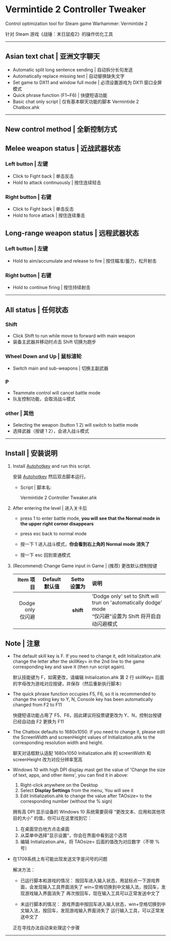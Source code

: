 # Vermintide 2 Controller Tweaker

Control optimization tool for Steam game Warhammer: Vermintide 2

针对 Steam 游戏《战锤：末日鼠疫2》的操作优化工具

----

## Asian text chat | 亚洲文字聊天

- Automatic split long sentence sending | 自动拆分长句发送
- Automatically replace missing text | 自动替换缺失文字
- Set game to DX11 and window full mode | 必须设置游戏为 DX11 窗口全屏模式
- Quick phrase function (F1~F6) | 快捷短语功能
- Basic chat only script | 仅有基本聊天功能的脚本 Vermintide 2 Chatbox.ahk

----

## New control method | 全新控制方式

## Melee weapon status | 近战武器状态

### Left button | 左键

- Click to Fight back | 单击反击
- Hold to attack continuously | 按住连续轻击

### Right button | 右键

- Click to Fight back | 单击反击
- Hold to force attack | 按住连续重击

## Long-range weapon status | 远程武器状态

### Left button | 左键

- Hold to aim/accumulate and release to fire | 按住瞄准/蓄力，松开射击

### Right button | 右键

- Hold to continue firing | 按住持续射击

----

## All status | 任何状态

### Shift

- Click Shift to run while move to forward with main weapon
- 装备主武器并移动时点击 Shift 切换为跑步

### Wheel Down and Up | 鼠标滚轮

- Switch main and sub-weapons | 切换主副武器

### P

- Teammate control will cancel battle mode
- 队友控制功能，会取消战斗模式

### other | 其他

- Selecting the weapon (button 1 2) will switch to battle mode
- 选择武器（按键 1 2），会进入战斗模式

----

## Install | 安装说明

1. Install [Autohotkey](https://www.autohotkey.com/download/ahk-install.exe) and run this script.

    安装 [Autohotkey](https://www.autohotkey.com/download/ahk-install.exe) 然后双击脚本运行。

    - Script |  脚本名:

        Vermintide 2 Controller Tweaker.ahk

2. After entering the level | 进入关卡后

    - press 1 to enter battle mode, __you will see that the Normal mode in the upper right corner disappears__
    - press esc back to normal mode

    - 按一下 1 进入战斗模式，__你会看到右上角的 Normal mode 消失了__
    - 按一下 esc 回到普通模式

3. (Recommend) Change Game input in Game | (推荐) 更改默认控制按键

    Item 项目|Default 默认值|Setto 设置为|说明
    ----:|:----:|:----:|:----
    Dodge only <br />仅闪避||**shift**|'Dodge only' set to Shift will trun on 'automatically dodge' mode<br />“仅闪避”设置为 Shift 将开启自动闪避模式

## Note | 注意

- The default skill key is F. If you need to change it, edit Initialization.ahk change the letter after the skillKey= in the 2nd line to the game corresponding key and save it (then run script again).

    默认技能键为 F，如需更改，请编辑 Initialization.ahk 第 2 行 skillKey= 后面的字母改为游戏对应按键，并保存（然后重新执行脚本）

- The quick phrase function occupies F5, F6, so it is recommended to change the voting key to Y, N, Console key has been automatically changed from F2 to F11

    快捷短语功能占用了 F5、F6，因此建议将投票键更改为 Y、N，控制台按键已经自动由 F2 更换为 F11

- The Chatbox defaults to 1680x1050. If you need to change it, please edit the ScreenWidth and screenHeight values of Initialization.ahk to the corresponding resolution width and height.

    聊天对话框默认适配 1680x1050 Initialization.ahk 的 screenWidth 和 screenHeight 改为对应分辨率宽高

- Windows 10 with high DPI display mast get the value of 'Change the size of text, apps, and other items', you can find it in above:
    1. Right-click anywhere on the Desktop
    1. Select __Display Settings__ from the menu, You will see it
    1. Edit Initialization.ahk to change the value after TAOsize= to the corresponding number (without the % sign)

    拥有高 DPI 显示设备的 Windows 10 系统需要获得 “更改文本、应用和其他项目的大小” 的值，你可以在这里找到它：
    1. 在桌面空白地方点击桌面
    1. 从菜单中选择"显示设置“，你会在界面中看到这个选项
    1. 编辑 Initialization.ahk，将 TAOsize= 后面的值改为对应数字（不带 % 号）

- 在1709系统上有可能出现发送文字是问号的问题

    解决方法：

    - 已运行脚本和游戏的情况：
        按回车进入输入状态，用鼠标点一下游戏界面，会发现输入工具界面消失了
        win+空格切换到中文输入法，按回车，发现游戏输入界面消失了
        再次按回车，现在输入工具可以正常发送中文了

    - 未运行脚本的情况：
        游戏界面中按回车进入输入状态，win+空格切换到中文输入法，按回车，发现游戏输入界面消失了
        运行输入工具，可以正常发送中文了

    正在寻找办法自动来处理这个步骤
----